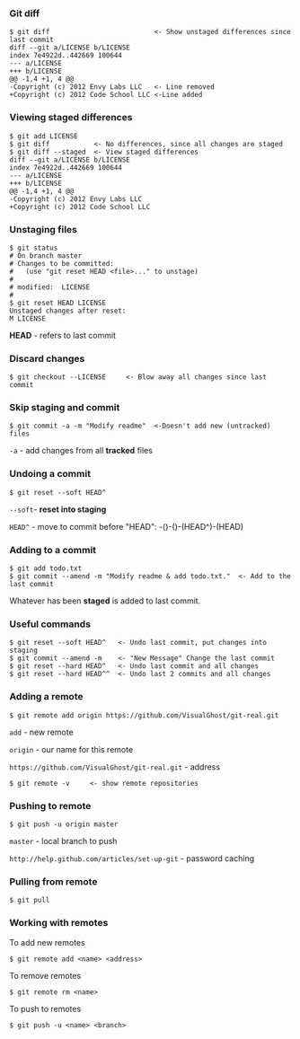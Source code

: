 ### Git diff
```
$ git diff                          <- Show unstaged differences since last commit
diff --git a/LICENSE b/LICENSE
index 7e4922d..442669 100644
--- a/LICENSE
+++ b/LICENSE
@@ -1,4 +1, 4 @@
-Copyright (c) 2012 Envy Labs LLC   <- Line removed
+Copyright (c) 2012 Code School LLC <-Line added 
```
### Viewing staged differences
```
$ git add LICENSE
$ git diff           <- No differences, since all changes are staged
$ git diff --staged  <- View staged differences
diff --git a/LICENSE b/LICENSE
index 7e4922d..442669 100644
--- a/LICENSE
+++ b/LICENSE
@@ -1,4 +1, 4 @@
-Copyright (c) 2012 Envy Labs LLC   
+Copyright (c) 2012 Code School LLC
``` 
### Unstaging files
```
$ git status
# On branch master
# Changes to be committed:
#   (use "git reset HEAD <file>..." to unstage)
#
# modified:  LICENSE
#
$ git reset HEAD LICENSE
Unstaged changes after reset:
M LICENSE
```
**HEAD** - refers to last commit
### Discard changes
```
$ git checkout --LICENSE     <- Blow away all changes since last commit
```
### Skip staging and commit
```
$ git commit -a -m "Modify readme"  <-Doesn't add new (untracked) files
```
`-a` - add changes from all **tracked** files
### Undoing a commit
```
$ git reset --soft HEAD^
```
``--soft``- **reset into staging**

``HEAD^`` - move to commit before "HEAD": -()-()-(HEAD^)-(HEAD)
### Adding to a commit
```
$ git add todo.txt
$ git commit --amend -m "Modify readme & add todo.txt."  <- Add to the last commit
```
Whatever has been **staged** is added to last commit.
### Useful commands
```
$ git reset --soft HEAD^   <- Undo last commit, put changes into staging
$ git commit --amend -m    <- "New Message" Change the last commit
$ git reset --hard HEAD^   <- Undo last commit and all changes
$ git reset --hard HEAD^^  <- Undo last 2 commits and all changes
```
### Adding a remote
```
$ git remote add origin https://github.com/VisualGhost/git-real.git
```
`add` - new remote

`origin` - our name for this remote

`https://github.com/VisualGhost/git-real.git` - address
```
$ git remote -v     <- show remote repositories
```
### Pushing to remote
```
$ git push -u origin master 
```
`master` - local branch to push

`http://help.github.com/articles/set-up-git` - password caching
### Pulling from remote
```
$ git pull
```
### Working with remotes
To add new remotes
```
$ git remote add <name> <address>
```
To remove remotes
```
$ git remote rm <name>
```
To push to remotes
```
$ git push -u <name> <branch>
```
